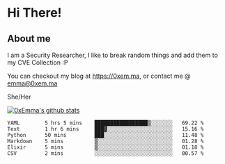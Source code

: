 # Hi There!

## About me
I am a Security Researcher, I like to break random things and add them to my CVE Collection :P 

You can checkout my blog at https://0xem.ma, or contact me @ [emma@0xem.ma](mailto:emma@0xem.ma)

She/Her

[![0xEmma's github stats](https://github-readme-stats.vercel.app/api?username=0xEmma&count_private=true&show_icons=true&theme=dark)](https://github.com/0xEmma)
<!--START_SECTION:waka-->

```text
YAML        5 hrs 5 mins    █████████████████▒░░░░░░░   69.22 %
Text        1 hr 6 mins     ███▓░░░░░░░░░░░░░░░░░░░░░   15.16 %
Python      50 mins         ███░░░░░░░░░░░░░░░░░░░░░░   11.48 %
Markdown    5 mins          ▒░░░░░░░░░░░░░░░░░░░░░░░░   01.28 %
Elixir      5 mins          ▒░░░░░░░░░░░░░░░░░░░░░░░░   01.18 %
CSV         2 mins          ░░░░░░░░░░░░░░░░░░░░░░░░░   00.57 %
```

<!--END_SECTION:waka-->
